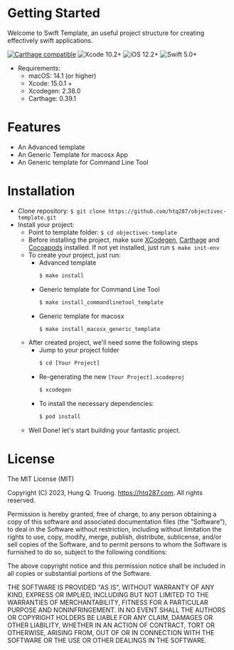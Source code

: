# Getting Started
Welcome to Swift Template, an useful project structure for creating effectively swift applications.

[![Carthage compatible](https://img.shields.io/badge/Carthage-Compatible-brightgreen.svg?style=flat)](https://github.com/Carthage/Carthage)
![Xcode 10.2+](https://img.shields.io/badge/Xcode-10.2%2B-blue.svg)
![iOS 12.2+](https://img.shields.io/badge/iOS-12.2%2B-blue.svg)
![Swift 5.0+](https://img.shields.io/badge/Swift-5.0%2B-orange.svg)

- Requirements:
  - macOS: 14.1 (or higher)
  - Xcode: 15.0.1 +
  - Xcodegen: 2.38.0
  - Carthage: 0.39.1

# Features
- An Advanced template
- An Generic Template for macosx App
- An Generic template for Command Line Tool
  

# Installation
- Clone  repository: `$ git clone https://github.com/htq287/objectivec-template.git`
- Install your project:
  - Point to template folder: `$ cd objectivec-template`
  - Before installing the project, make sure [XCodegen](https://github.com/yonaskolb/XcodeGen), [Carthage](https://github.com/Carthage/Carthage#installing-carthage) and [Cocoapods](https://guides.cocoapods.org/using/getting-started.html) installed. If not yet installed, just run `$ make init-env`
  - To create your project, just run: 
    - Advanced template
      ```sh
      $ make install
      ```
    - Generic template for Command Line Tool 
      ```sh
      $ make install_commandlinetool_template
      ```
    - Generic template for macosx 
      ```sh
      $ make install_macosx_generic_template
      ```
  - After created project, we'll need some the following steps
    - Jump to your project folder
      ```sh
      $ cd [Your Project]
      ```
    - Re-generating the new `[Your Project].xcodeproj`
      ```sh
      $ xcodegen
      ```
    - To install the necessary dependencies:
      ```sh
      $ pod install
      ```
  - Well Done! let's start building your fantastic project.

# License
The MIT License (MIT)

Copyright (C) 2023, Hung Q. Truong. https://htq287.com. All rights reserved.

Permission is hereby granted, free of charge, to any person obtaining a copy
of this software and associated documentation files (the "Software"), to deal
in the Software without restriction, including without limitation the rights
to use, copy, modify, merge, publish, distribute, sublicense, and/or sell
copies of the Software, and to permit persons to whom the Software is
furnished to do so, subject to the following conditions:

The above copyright notice and this permission notice shall be included in all
copies or substantial portions of the Software.

THE SOFTWARE IS PROVIDED "AS IS", WITHOUT WARRANTY OF ANY KIND, EXPRESS OR
IMPLIED, INCLUDING BUT NOT LIMITED TO THE WARRANTIES OF MERCHANTABILITY,
FITNESS FOR A PARTICULAR PURPOSE AND NONINFRINGEMENT. IN NO EVENT SHALL THE
AUTHORS OR COPYRIGHT HOLDERS BE LIABLE FOR ANY CLAIM, DAMAGES OR OTHER
LIABILITY, WHETHER IN AN ACTION OF CONTRACT, TORT OR OTHERWISE, ARISING FROM,
OUT OF OR IN CONNECTION WITH THE SOFTWARE OR THE USE OR OTHER DEALINGS IN THE
SOFTWARE.

